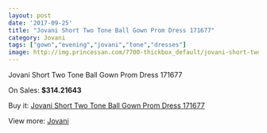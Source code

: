 ```yaml
---
layout: post
date: '2017-09-25'
title: "Jovani Short Two Tone Ball Gown Prom Dress 171677"
category: Jovani
tags: ["gown","evening","jovani","tone","dresses"]
image: http://img.princessan.com/7700-thickbox_default/jovani-short-two-tone-ball-gown-prom-dress-171677.jpg
---
```

Jovani Short Two Tone Ball Gown Prom Dress 171677

On Sales: **$314.21643**
<a href="https://www.princessan.com/en/jovani/3366-jovani-short-two-tone-ball-gown-prom-dress-171677.html"><amp-img layout="responsive" width="600" height="600" src="//img.princessan.com/7700-thickbox_default/jovani-short-two-tone-ball-gown-prom-dress-171677.jpg" alt="Jovani Short Two Tone Ball Gown Prom Dress 171677 0" /></a>
<a href="https://www.princessan.com/en/jovani/3366-jovani-short-two-tone-ball-gown-prom-dress-171677.html"><amp-img layout="responsive" width="600" height="600" src="//img.princessan.com/7702-thickbox_default/jovani-short-two-tone-ball-gown-prom-dress-171677.jpg" alt="Jovani Short Two Tone Ball Gown Prom Dress 171677 1" /></a>
<a href="https://www.princessan.com/en/jovani/3366-jovani-short-two-tone-ball-gown-prom-dress-171677.html"><amp-img layout="responsive" width="600" height="600" src="//img.princessan.com/7701-thickbox_default/jovani-short-two-tone-ball-gown-prom-dress-171677.jpg" alt="Jovani Short Two Tone Ball Gown Prom Dress 171677 2" /></a>

Buy it: [Jovani Short Two Tone Ball Gown Prom Dress 171677](https://www.princessan.com/en/jovani/3366-jovani-short-two-tone-ball-gown-prom-dress-171677.html "Jovani Short Two Tone Ball Gown Prom Dress 171677")

View more: [Jovani](https://www.princessan.com/en/26-jovani "Jovani")